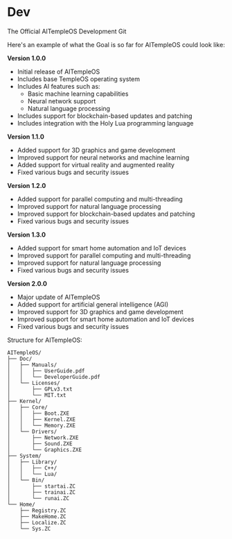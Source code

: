 # Dev
The Official AITempleOS Development Git


Here's an example of what the Goal is so far for AITempleOS could look like:

**Version 1.0.0**

- Initial release of AITempleOS
- Includes base TempleOS operating system
- Includes AI features such as:
  - Basic machine learning capabilities
  - Neural network support
  - Natural language processing
- Includes support for blockchain-based updates and patching
- Includes integration with the Holy Lua programming language

**Version 1.1.0**

- Added support for 3D graphics and game development
- Improved support for neural networks and machine learning
- Added support for virtual reality and augmented reality
- Fixed various bugs and security issues

**Version 1.2.0**

- Added support for parallel computing and multi-threading
- Improved support for natural language processing
- Improved support for blockchain-based updates and patching
- Fixed various bugs and security issues

**Version 1.3.0**

- Added support for smart home automation and IoT devices
- Improved support for parallel computing and multi-threading
- Improved support for natural language processing
- Fixed various bugs and security issues

**Version 2.0.0**

- Major update of AITempleOS
- Added support for artificial general intelligence (AGI)
- Improved support for 3D graphics and game development
- Improved support for smart home automation and IoT devices
- Fixed various bugs and security issues

Structure for AITempleOS:

```
AITempleOS/
├── Doc/
│   ├── Manuals/
│   │   ├── UserGuide.pdf
│   │   └── DeveloperGuide.pdf
│   └── Licenses/
│       ├── GPLv3.txt
│       └── MIT.txt
├── Kernel/
│   ├── Core/
│   │   ├── Boot.ZXE
│   │   ├── Kernel.ZXE
│   │   └── Memory.ZXE
│   └── Drivers/
│       ├── Network.ZXE
│       ├── Sound.ZXE
│       └── Graphics.ZXE
├── System/
│   ├── Library/
│   │   ├── C++/
│   │   └── Lua/
│   └── Bin/
│       ├── startai.ZC
│       ├── trainai.ZC
│       └── runai.ZC
└── Home/
    ├── Registry.ZC
    ├── MakeHome.ZC
    ├── Localize.ZC
    └── Sys.ZC
```

